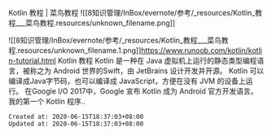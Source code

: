 
Kotlin 教程 | 菜鸟教程
![[8知识管理/InBox/evernote/参考/_resources/Kotlin_教程___菜鸟教程.resources/unknown_filename.png]]

![[8知识管理/InBox/evernote/参考/_resources/Kotlin_教程___菜鸟教程.resources/unknown_filename.1.png]]<https://www.runoob.com/kotlin/kotlin-tutorial.html>
Kotlin 教程 Kotlin 是一种在 Java 虚拟机上运行的静态类型编程语言，被称之为 Android 世界的Swift，由 JetBrains 设计开发并开源。 Kotlin 可以编译成Java字节码，也可以编译成 JavaScript，方便在没有 JVM 的设备上运行。 在Google I/O 2017中，Google 宣布 Kotlin 成为 Android 官方开发语言。 我的第一个 Kotlin 程序..

    Created at: 2020-06-15T18:37:03+08:00
    Updated at: 2020-06-15T18:37:03+08:00

